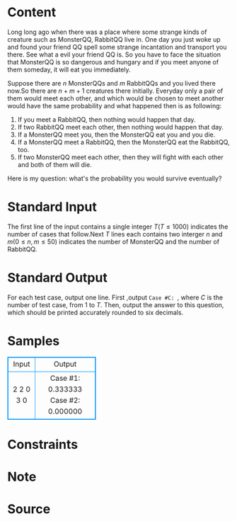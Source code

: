 
# Content

Long long ago when there was a place where some strange kinds of creature such as MonsterQQ, RabbitQQ live in. One day you just woke up and found your friend QQ spell some strange incantation and transport you there. See what a evil your friend QQ is. So you have to face the situation that MonsterQQ is so dangerous and hungary and if you meet anyone of them someday, it will eat you immediately.

Suppose there are $n$ MonsterQQs and $m$ RabbitQQs and you lived there now.So there are $n + m + 1$ creatures there initially. Everyday only a pair of them would meet each other, and which would be chosen to meet another would have the same probability and what happened then is as following:
1. If you meet a RabbitQQ, then nothing would happen that day.
2. If two RabbitQQ meet each other, then nothing would happen that day.
3. If a MonsterQQ meet you, then the MonsterQQ eat you and you die.
4. If a MonsterQQ meet a RabbitQQ, then the MonsterQQ eat the RabbitQQ, too.
5. If two MonsterQQ meet each other, then they will fight with each other and both of them will die.

Here is my question: what's the probability you would survive eventually?

# Standard Input

The first line of the input contains a single integer $T$($T\leq 1000$) indicates the number of cases that follow.Next $T$ lines each contains two interger $n$ and $m$($0\leq n, m\leq 50$) indicates the number of MonsterQQ and the number of RabbitQQ.

# Standard Output

For each test case, output one line. First ,output `Case #C: `, where $C$ is the number of test case, from $1$ to $T$. Then, output the answer to this question, which should be printed accurately rounded to six decimals.

# Samples

<style>
        table,table tr th, table tr td { border:1px solid #0094ff; }
        table { width: 200px; min-height: 25px; line-height: 25px; text-align: center; border-collapse: collapse;}   
    </style>
<table>
	<tr>
		<td>Input</td>
		<td>Output</td>
	</tr>
<tr><td>2
2 0
3 0</td><td>Case #1: 0.333333
Case #2: 0.000000</td></tr></table>


# Constraints



# Note



# Source


